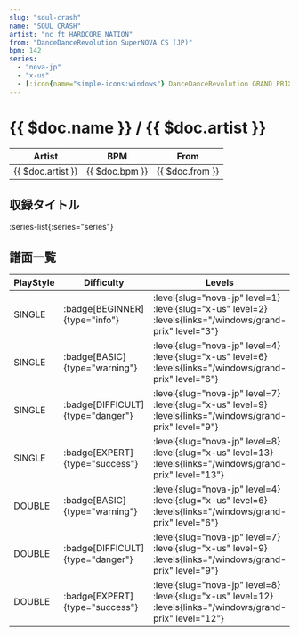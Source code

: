 ```yaml
---
slug: "soul-crash"
name: "SOUL CRASH"
artist: "nc ft HARDCORE NATION"
from: "DanceDanceRevolution SuperNOVA CS (JP)"
bpm: 142
series:
  - "nova-jp"
  - "x-us"
  - [:icon{name="simple-icons:windows"} DanceDanceRevolution GRAND PRIX](/windows/grand-prix)
---
```


# {{ $doc.name }} / {{ $doc.artist }}

|Artist|BPM|From|
|------|---|----|
|{{ $doc.artist }}|{{ $doc.bpm }}|{{ $doc.from }}|

## 収録タイトル

:series-list{:series="series"}

## 譜面一覧

|PlayStyle|Difficulty|Levels|Notes|Movie|
|---------|----------|------|-----|-----|
|SINGLE| :badge[BEGINNER]{type="info"}|<div class="field is-grouped is-grouped-multiline"> :level{slug="nova-jp" level=1} :level{slug="x-us" level=2}  :levels{links="/windows/grand-prix" level="3"}</div>|95/0||
|SINGLE| :badge[BASIC]{type="warning"}|<div class="field is-grouped is-grouped-multiline"> :level{slug="nova-jp" level=4} :level{slug="x-us" level=6}  :levels{links="/windows/grand-prix" level="6"}</div>|206/6||
|SINGLE| :badge[DIFFICULT]{type="danger"}|<div class="field is-grouped is-grouped-multiline"> :level{slug="nova-jp" level=7} :level{slug="x-us" level=9}  :levels{links="/windows/grand-prix" level="9"}</div>|294/5||
|SINGLE| :badge[EXPERT]{type="success"}|<div class="field is-grouped is-grouped-multiline"> :level{slug="nova-jp" level=8} :level{slug="x-us" level=13}  :levels{links="/windows/grand-prix" level="13"}</div>|390/9||
|DOUBLE| :badge[BASIC]{type="warning"}|<div class="field is-grouped is-grouped-multiline"> :level{slug="nova-jp" level=4} :level{slug="x-us" level=6}  :levels{links="/windows/grand-prix" level="6"}</div>|184/11||
|DOUBLE| :badge[DIFFICULT]{type="danger"}|<div class="field is-grouped is-grouped-multiline"> :level{slug="nova-jp" level=7} :level{slug="x-us" level=9}  :levels{links="/windows/grand-prix" level="9"}</div>|272/8||
|DOUBLE| :badge[EXPERT]{type="success"}|<div class="field is-grouped is-grouped-multiline"> :level{slug="nova-jp" level=8} :level{slug="x-us" level=12}  :levels{links="/windows/grand-prix" level="12"}</div>|373/9||
